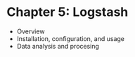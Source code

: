 # Chapter 5: Logstash #

* Overview
* Installation, configuration, and usage
* Data analysis and procesing